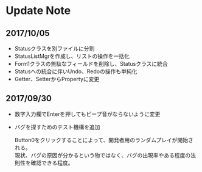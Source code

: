 # Update Note

## 2017/10/05

- Statusクラスを別ファイルに分割
- StatusListMgrを作成し、リストの操作を一括化
- Form1クラスの無駄なフィールドを削除し、Statusクラスに統合
- Statusへの統合に伴いUndo、Redoの操作も単純化
- Getter、SetterからPropertyに変更


## 2017/09/30

- 数字入力欄でEnterを押してもピープ音がならないように変更
- バグを探すためのテスト機構を追加

    Button0をクリックすることによって、開発者用のランダムプレイが開始される。  
    現状、バグの原因が分かるという物ではなく、バグの出現率やある程度の法則性を確認できる程度。
